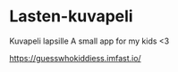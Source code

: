 # Lasten-kuvapeli
Kuvapeli lapsille
A small app for my kids <3

https://guesswhokiddiess.imfast.io/
